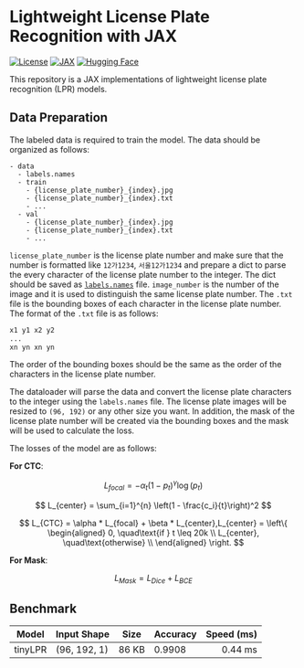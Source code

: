 # Lightweight License Plate Recognition with JAX

[![License](https://img.shields.io/badge/license-GPLv3-blue)](https://www.gnu.org/licenses/gpl-3.0.html)
[![JAX](https://img.shields.io/badge/JAX-0.4.25-blue)](https://github.com/google/jax) 
[![Hugging Face](https://img.shields.io/badge/%F0%9F%A4%97%20Hugging%20Face-Spaces-blue)](https://huggingface.co/spaces/noahzhy/KR_LPR)

This repository is a JAX implementations of lightweight license plate recognition (LPR) models.

## Data Preparation

The labeled data is required to train the model. The data should be organized as follows:

```dir
- data
  - labels.names
  - train
    - {license_plate_number}_{index}.jpg
    - {license_plate_number}_{index}.txt
    - ...
  - val
    - {license_plate_number}_{index}.jpg
    - {license_plate_number}_{index}.txt
    - ...
```

`license_plate_number` is the license plate number and make sure that the number is formatted like `12가1234`, `서울12가1234` and prepare a dict to parse the every character of the license plate number to the integer. The dict should be saved as [`labels.names`](data/labels.names) file. `image_number` is the number of the image and it is used to distinguish the same license plate number. The `.txt` file is the bounding boxes of each character in the license plate number. The format of the `.txt` file is as follows:

```txt
x1 y1 x2 y2
...
xn yn xn yn
```

The order of the bounding boxes should be the same as the order of the characters in the license plate number.

The dataloader will parse the data and convert the license plate characters to the integer using the `labels.names` file. The license plate images will be resized to `(96, 192)` or any other size you want. In addition, the mask of the license plate number will be created via the bounding boxes and the mask will be used to calculate the loss.

The losses of the model are as follows:

**For CTC**:

$$ L_{focal} = -\alpha_t (1 - p_t)^\gamma \log(p_t) $$

$$ L_{center} = \sum_{i=1}^{n} \left(1 - \frac{c_i}{t}\right)^2 $$

$$ L_{CTC} = \alpha * L_{focal} + \beta * L_{center},L_{center} = \left\{
  \begin{aligned}
    0,            \quad\text{if } t \leq 20k    \\
    L_{center},   \quad\text{otherwise}         \\
  \end{aligned} 
\right. $$

**For Mask**:

$$ 
L_{Mask} = L_{Dice} + L_{BCE}
$$

## Benchmark

| Model   | Input Shape  | Size  | Accuracy | Speed (ms) |
| ------- | ------------ | ----- | -------- | ---------: |
| tinyLPR | (96, 192, 1) | 86 KB | 0.9908   |    0.44 ms |
